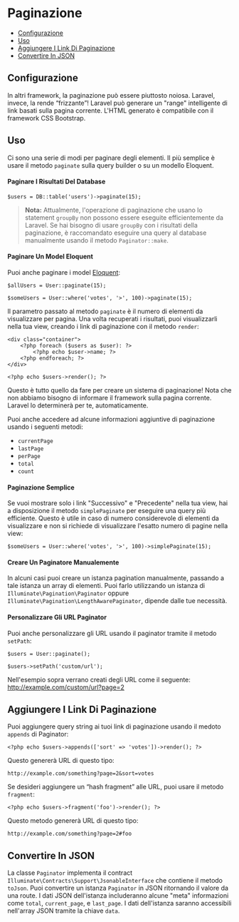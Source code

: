 # Paginazione

- [Configurazione](#configurazione)
- [Uso](#uso)
- [Aggiungere I Link Di Paginazione](#aggiungere-link-paginazione)
- [Convertire In JSON](#convertire-in-json)

<a name="configurazione"></a>
## Configurazione

In altri framework, la paginazione può essere piuttosto noiosa. Laravel, invece, la rende “frizzante”! Laravel può generare un "range" intelligente di link basati sulla pagina corrente. L'HTML generato è compatibile con il framework CSS Bootstrap.

<a name="uso"></a>
## Uso

Ci sono una serie di modi per paginare degli elementi. Il più semplice è usare il metodo `paginate` sulla query builder o su un modello Eloquent.

#### Paginare I Risultati Del Database

	$users = DB::table('users')->paginate(15);

> **Nota:** Attualmente, l'operazione di paginazione che usano lo statement `groupBy` non possono essere eseguite efficientemente da Laravel. Se hai bisogno di usare `groupBy` con i risultati della paginazione, è raccomandato eseguire una query al database manualmente usando il metodo `Paginator::make`.

#### Paginare Un Model Eloquent

Puoi anche paginare i model [Eloquent](/eloquent):

	$allUsers = User::paginate(15);

	$someUsers = User::where('votes', '>', 100)->paginate(15);

Il parametro passato al metodo `paginate` è il numero di elementi da visualizzare per pagina. Una volta recuperati i risultati, puoi visualizzarli nella tua view, creando i link di paginazione con il metodo `render`:

	<div class="container">
		<?php foreach ($users as $user): ?>
			<?php echo $user->name; ?>
		<?php endforeach; ?>
	</div>

	<?php echo $users->render(); ?>

Questo è tutto quello da fare per creare un sistema di paginazione! Nota che non abbiamo bisogno di informare il framework sulla pagina corrente. Laravel lo determinerà per te, automaticamente. 

Puoi anche accedere ad alcune informazioni aggiuntive di paginazione usando i seguenti metodi:

- `currentPage`
- `lastPage`
- `perPage`
- `total`
- `count`

#### Paginazione Semplice

Se vuoi mostrare solo i link "Successivo" e "Precedente" nella tua view, hai a disposizione il metodo `simplePaginate` per eseguire una query più efficiente. Questo è utile in caso di numero considerevole di elementi da visualizzare e non si richiede di visualizzare l'esatto numero di pagine nella view:

	$someUsers = User::where('votes', '>', 100)->simplePaginate(15);

#### Creare Un Paginatore Manualemente

In alcuni casi puoi creare un istanza pagination manualmente, passando a tale istanza un array di elementi. Puoi farlo utilizzando un istanza di `Illuminate\Pagination\Paginator` oppure `Illuminate\Pagination\LengthAwarePaginator`, dipende dalle tue necessità.

#### Personalizzare Gli URL Paginator

Puoi anche personalizzare gli URL usando il paginator tramite il metodo `setPath`:

	$users = User::paginate();

	$users->setPath('custom/url');

Nell'esempio sopra verrano creati degli URL come il seguente: http://example.com/custom/url?page=2

<a name="aggiungere-link-paginazione"></a>
## Aggiungere I Link Di Paginazione

Puoi aggiungere query string ai tuoi link di paginazione usando il medoto `appends` di Paginator:

	<?php echo $users->appends(['sort' => 'votes'])->render(); ?>

Questo genererà URL di questo tipo:

	http://example.com/something?page=2&sort=votes

Se desideri aggiungere un “hash fragment” alle URL, puoi usare il metodo `fragment`:

	<?php echo $users->fragment('foo')->render(); ?>

Questo metodo genererà URL di questo tipo:

	http://example.com/something?page=2#foo

<a name="convertire-in-json"></a>
## Convertire In JSON

La classe `Paginator` implementa il contract `Illuminate\Contracts\Support\JsonableInterface` che contiene il metodo `toJson`. Puoi convertire un istanza `Paginator` in JSON ritornando il valore da una route. I dati JSON dell'istanza includeranno alcune "meta" informazioni come `total`, `current_page`, e `last_page`. I dati dell'istanza saranno accessibili nell'array JSON tramite la chiave `data`.
